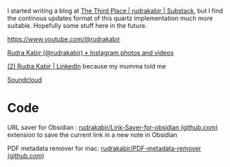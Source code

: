 I started writing a blog at [The Third Place | rudrakabir | Substack](https://rudrakabir.substack.com/), but I find the continous updates format of this quartz implementation much more suitable. Hopefully some stuff here in the future. 


https://www.youtube.com/@rudrakabir

[Rudra Kabir (@rudrakabir) • Instagram photos and videos](https://www.instagram.com/rudrakabir/)

[(2) Rudra Kabir | LinkedIn](https://www.linkedin.com/in/rudrakabir/) because my mumma told me

[Soundcloud](https://soundcloud.com/rudra-kabir)


# Code

URL saver for Obsidian : [rudrakabir/Link-Saver-for-obsidian (github.com)](https://github.com/rudrakabir/Link-Saver-for-obsidian) extension to save the current link in a new note in Obsidian

PDF metadata remover for mac: [rudrakabir/PDF-metadata-remover (github.com)](https://github.com/rudrakabir/PDF-metadata-remover)